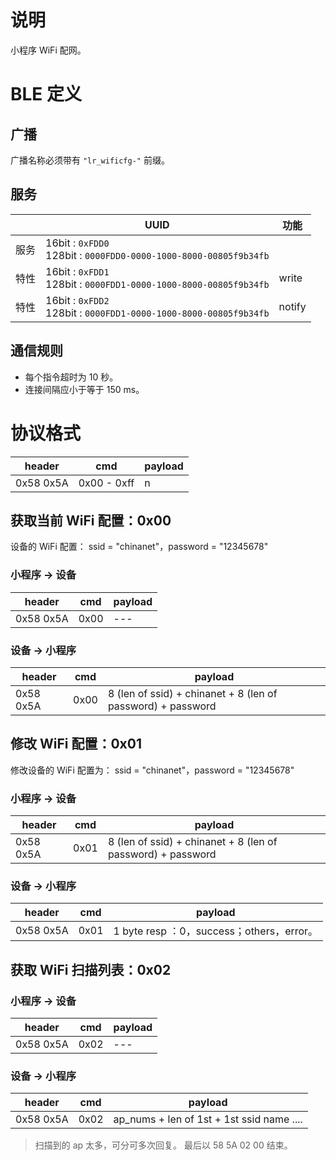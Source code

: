 # 说明

小程序 WiFi 配网。

# BLE 定义

## 广播

广播名称必须带有 `"lr_wificfg-"` 前缀。

## 服务

|      | UUID                                                                  | 功能          |
| ---- | --------------------------------------------------------------------- | ------------- |
| 服务 | 16bit : `0xFDD0`  <br>128bit : `0000FDD0-0000-1000-8000-00805f9b34fb` |               |
| 特性 | 16bit : `0xFDD1`  <br>128bit : `0000FDD1-0000-1000-8000-00805f9b34fb` | write |
| 特性 | 16bit : `0xFDD2`  <br>128bit : `0000FDD1-0000-1000-8000-00805f9b34fb` | notify |


## 通信规则

- 每个指令超时为 10 秒。
- 连接间隔应小于等于 150 ms。

# 协议格式

| header  |  cmd | payload  |
| ------------ | ------------ | ------------ |
| 0x58 0x5A  | 0x00 - 0xff  |  n |

## 获取当前 WiFi 配置：0x00

设备的 WiFi 配置： ssid = "chinanet"，password = "12345678"

### 小程序 -> 设备

| header  |  cmd |  payload  |
| ------------ | ------------ | ------------ |
| 0x58 0x5A  | 0x00  |  --- |

### 设备 -> 小程序

| header  |  cmd |  payload |
| ------------ | ------------ | ------------ |
| 0x58 0x5A  | 0x00  |  8 (len of ssid) + chinanet + 8 (len of password) + password |

## 修改 WiFi 配置：0x01

修改设备的 WiFi 配置为： ssid = "chinanet"，password = "12345678"

### 小程序 -> 设备

| header  |  cmd |  payload  |
| ------------ | ------------ | ------------ |
| 0x58 0x5A  | 0x01  |  8 (len of ssid) + chinanet + 8 (len of password) + password  |

### 设备 -> 小程序

| header    | cmd | payload                                   |
| --------- | --- | ----------------------------------------- |
| 0x58 0x5A | 0x01   | 1 byte resp ：0，success；others，error。 |

## 获取 WiFi 扫描列表：0x02

### 小程序 -> 设备

| header  |  cmd |  payload  |
| ------------ | ------------ | ------------ |
| 0x58 0x5A  | 0x02 |  --- |

### 设备 -> 小程序

| header    | cmd  | payload                              |
| --------- | ---- | ------------------------------------ |
| 0x58 0x5A | 0x02 | ap_nums + len of 1st + 1st ssid name .... |


> 扫描到的 ap 太多，可分可多次回复。
> 最后以 58 5A 02 00 结束。